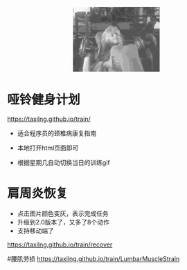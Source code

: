 <p align="center"><a href="javascript:void(0)" target="_blank"><img width="200" src="./images/20.gif" alt="logo"></a></p>


# 哑铃健身计划

https://taxilng.github.io/train/

- 适合程序员的颈椎病康复指南

- 本地打开html页面即可

- 根据星期几自动切换当日的训练gif

# 肩周炎恢复

- 点击图片颜色变灰，表示完成任务
- 升级到2.0版本了，又多了8个动作
- 支持移动端了

https://taxilng.github.io/train/recover

#腰肌劳损
https://taxilng.github.io/train/LumbarMuscleStrain